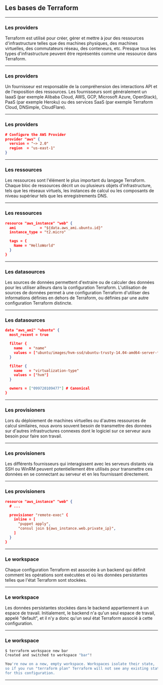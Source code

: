 ## Les bases de Terraform

----

### Les providers

Terraform est utilisé pour créer, gérer et mettre à jour des ressources d'infrastructure telles que des machines physiques, des machines virtuelles, des commutateurs réseau, des conteneurs, etc. Presque tous les types d'infrastructure peuvent être représentés comme une ressource dans Terraform.

----

### Les providers

Un fournisseur est responsable de la compréhension des interactions API et de l'exposition des ressources. Les fournisseurs sont généralement un IaaaS (par exemple Alibaba Cloud, AWS, GCP, Microsoft Azure, OpenStack), PaaS (par exemple Heroku) ou des services SaaS (par exemple Terraform Cloud, DNSimple, CloudFlare).

----

### Les providers

```json
# Configure the AWS Provider
provider "aws" {
  version = "~> 2.0"
  region  = "us-east-1"
}
```

----

### Les ressources

Les ressources sont l'élément le plus important du langage Terraform. Chaque bloc de ressources décrit un ou plusieurs objets d'infrastructure, tels que les réseaux virtuels, les instances de calcul ou les composants de niveau supérieur tels que les enregistrements DNS.

----

### Les ressources

```json
resource "aws_instance" "web" {
  ami           = "${data.aws_ami.ubuntu.id}"
  instance_type = "t2.micro"

  tags = {
    Name = "HelloWorld"
  }
}
```

----

### Les datasources

Les sources de données permettent d'extraire ou de calculer des données pour les utiliser ailleurs dans la configuration Terraform. L'utilisation de sources de données permet à une configuration Terraform d'utiliser des informations définies en dehors de Terraform, ou définies par une autre configuration Terraform distincte.

----

### Les datasources

```json
data "aws_ami" "ubuntu" {
  most_recent = true

  filter {
    name   = "name"
    values = ["ubuntu/images/hvm-ssd/ubuntu-trusty-14.04-amd64-server-*"]
  }

  filter {
    name   = "virtualization-type"
    values = ["hvm"]
  }

  owners = ["099720109477"] # Canonical
}
```

----

### Les provisioners

Lors du déploiement de machines virtuelles ou d'autres ressources de calcul similaires, nous avons souvent besoin de transmettre des données sur d'autres infrastructures connexes dont le logiciel sur ce serveur aura besoin pour faire son travail.

----

### Les provisioners

Les différents fournisseurs qui interagissent avec les serveurs distants via SSH ou WinRM peuvent potentiellement être utilisés pour transmettre ces données en se connectant au serveur et en les fournissant directement.

----

### Les provisioners

```json
resource "aws_instance" "web" {
  # ...

  provisioner "remote-exec" {
    inline = [
      "puppet apply",
      "consul join ${aws_instance.web.private_ip}",
    ]
  }
}
```

----

### Le workspace

Chaque configuration Terraform est associée à un backend qui définit comment les opérations sont exécutées et où les données persistantes telles que l'état Terraform sont stockées.

----

### Le workspace

Les données persistantes stockées dans le backend appartiennent à un espace de travail. Initialement, le backend n'a qu'un seul espace de travail, appelé "default", et il n'y a donc qu'un seul état Terraform associé à cette configuration.

----

### Le workspace

```bash
$ terraform workspace new bar
Created and switched to workspace "bar"!

You're now on a new, empty workspace. Workspaces isolate their state,
so if you run "terraform plan" Terraform will not see any existing state
for this configuration.
```

----